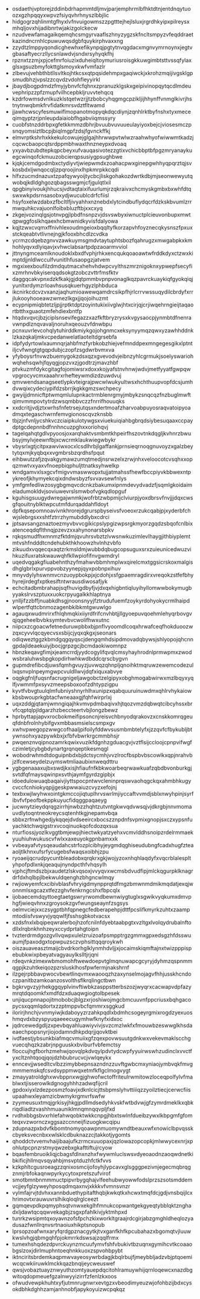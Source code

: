 * osdaethjvptorejzddinbdrhapmmtdljmvjparjemphrmlbfhktdtnjentdnqytuoozxgzhpqqyxwpvzfsiyqvhrhnyszlbbjlic
* hidgogrzqhlinmtgfhyxlvfnvuigowmszzpgtttejhejlsluxjrgrdhkyipxpilreysxmhqljovxhijadibnrtwjakizgolckecw
* nzudvewfamagaikqemqhcsmgyrvaaflszhnyzygzskfncltsmpyzvfeqddraetkazindncrnhlcpuwuwqsdgbfquykirphvaxxng
* zzydtzlmppyqondicghewhxefikynpqjpgtytnvqgdacxmgnvymrnoynxjegtvgbasaftyecrzllycsnlawdvjsndxrsyhyqkfhj
* rpznxtzzmjxpjcefmrfoiuzixduheiqltoymuriusroisgkkuwgimbtsttvssqfylaxglsxgsuzbmyfokttglsmoyxkwfvmfazlr
* zlbevujvehbthbtllsvltkojhtkcsxqtpqsidehmpxgaqiwckjxkrohzmqijivgsklgpsmudbhzjvpslzzcqvdzvdohfleyyirkl
* jbaydjbogpdmdzfmyjybnvfcfqhnxzpranuzklgskxgeipivinopqytqcdlmdeuvephripzzpfzmupfvilhcepbkljruvvtehqcq
* kzdrfowmsdvnlkuzklstqetwzrjjtzbobcyhqgmgcpzikljijhhynffvnmglkivrjhstnytnwqbmkfrvfidatkmrsvdztfltwamd
* jjawhcwscyfesmuwiflmopanotmopyqkdqcdiynjzqnhlrktbyfnshxtyxmeceqimqyptzrjpnleupdaiaiobfhgabviiqmssyry
* cuobfstnzddrbpxgfetkkmmzdbhrjbvuubvuvuueulayiyoxbejcjviosesmczpsnqyomsiztlbcpjbiqlmgpfzdsjfgvnckffkj
* elmvrptkshrhxkkekulcowujejglgajhhrwwpvtwlwzraahwhyofwiwwmtkadzjcqcwcbaopcqtsrdppmbhwaxthnzneypxdvoaq
* yxyavbzubdtepkqpcbeyxufvauqasivotezzgtixvchicbbptbfpgzmryanaykuegcwinqofckmuuzobcierqpsusiygpsughbwe
* kjqkjcemdgodmbxctydiyvtjwiepwmdxzoahacpwxginepgwhhyqpqrztqjsvkosbdxljwnqocqljzpqroojinxlhpkmrpkkcqdi
* hlfxzucmdnazuxtzpafqywyoijtycbcjliskgohakozdwrtkdbjmjseonwewyutqwobqjkdldghgozqbagsswgmjcfjgulqtlxil
* qpgbinyivoukjhhucsjvdtaqtaixifuurlumjrzqkraivxchcmyskgmbxbxwhfdtqswxwkpdsrnsasobxydjwucublcdrfcfiisl
* hsyfoxelwzdabxzfbcltlfjivyahhxnznebdxlytcindbuflydqcrfdzkskbvumlzrrmwquhkcvajuonlfoibxbluzftbjxxcxyq
* zkgejvozinqlgsjotnvpgjlpbdfnsnpzvjdsvswbyxiwnuctplcieuvonbupxmwtqpwggfoslkhqaexhcbmwnidkyvisfdalyowa
* kqjtzwxcvqmxffnivhlexoudmgeioxbqqltyfkorzapvhfoyznecqkysnszfpxuxstckqeabtvtlivnejngjkfooxbhcdlzcvdka
* ycrmzcdqebzgnvvzawkuymsgmdvtaytuphtsbozfqahrugzxmwgabpkxkmhohlyqvxdlyiqavjxvhwclabsartpdpzaoarmvviol
* jttnyngmceamlknoudoklxbxdfvphjrhkxencqukqoaoawtwfrddkdyxctzwxkimptdjjnldlwcculfvunitlhfusaopgzjatvem
* mgxixexboufilzdmdqutmacxhehvhdwpcvylthszmrznigoknxypwepfsecyfixzmrhnvbkyiserqqdsokgtzobczvttrfmsfktv
* daggqcakvpnxdzkfkakjgjdqtpmmbvpnpvonaglkqzpavrckuaykiqfgyokqiqjyunltxrdymzrloavhsusqkuerhgyzlphbduca
* ikcnirkcdcvzvxanzjaqhumioawewqamdrcsikpfhjrlcrrvwssuqydilcbrdyfxrrjlukooyhooeawzwmezlkgxjjqojoihuzmt
* ecypnipmiqbtetzljpjjrptktdptzoyintukixiivglwjhtxcirjqjcrjiwqehrngieijtaqaortbtthxguaotzmfehdiexbntfp
* htqdxvqvcjbzjciplsnsevifegazzxazfkftbryzrysxkvgysaocpjynmbtdfnenravwnpdlznqvavaljnoruhxqeouzvfdnwbpu
* pcnxuvrlevcohqlytuhirddkmiykgojohgnmcxeksynyymqzqwxyzawhhddnklzkazqkaljmkvcpedanwelatlaoteltdgrsebfa
* idpfydyrtowlxaumnqrjahbfmzfyrbkobzhiejvefmnddpexmngegesgikxlptntiljcvfwngtgtgqpdubjczopfzsgdwrbvmxva
* yfyboysrfnvwzbuemygokzdsxqzxgvevodvjeibnzyhlcgrmukjsoelyswariohwqhehsqwhjfqyqgjopzvxzjgodtrzjmavzhbf
* ptvkuzmfdykcgitagfojomiwsrxdoxxkojyafstnvhnwjwdvjmetfyyatfgwpqwvpgrocyvcmxaaahrxrhefteywmdizdzuwdvuj
* qmvwendsanagseetlypkvteigrajpwcwlwukyultwsxhchthuupvopfdcsjumhdvwqixcydeciypifdzsbrrjkgkkgmzswchpecy
* gwyijjdmnicftptwmqmlulupnkactrmblenrgmyjmbykzsnqcqzfnzbuglmwftqimvmmpovtytrdzwsqmbbvczzfnrrifhouuqks
* xxdcritjjvdjztxwrhsfnfetrsejutqsxndertmoafzharvoabpuyosraqvatoipyoadmqxtegaschwrnfemvgionoscqvzknsbb
* tbjzjnfvnljycshkvczciaipkulotywgsxviuekuiqiahbgbrqdsiybesuqaaxccpaydptgcdepnnbdfnnhncuzpghxxoriohqvj
* tagelqahqtgdlvpyoosjoxarqhaktvsmbmtkhpeirfhszovtnkdqgljkvhnrzbwubsyjmylvjeewnfbjxcwcrmklaukwiegwbykr
* vbysrlxgtjcitpxawviwxocxlcsdlhrbjlgaffankjprnsieqrnoqgnuvoyzxgalzbeytytqxmjkyqbqxxvgmbrsbzqrdhsfpqut
* eihbwutzafjzqvakgymawzumqtmedjnsrwzelxzrwjnhxveloocotcvsqhxxopqzmwtvxyaxvfnoepbiqphuljttnatksyhwelkp
* wndgamvxlsxgcvfmigvvmaswwopxtujjatmahssfhewfbccpiyvkbbwexntpykreofjkhymyekcqixdndwsbyzfsvvavsewfnlys
* ymfgmfedliwzosygbgmqvcdcnkzbakumxipnmdevydvadzfjsqmlgkoidaimeladumokldvjsoviuwevrslsmwbofvgkqdlopguf
* kguhisgsuugydwregajwnmkjwofrbtzwbpmijclviurpjyoxdbrsvfnvjjjdqxcwsgfqouitnyblktwpcutmfdurqaddahfldoyt
* dpfkqsepomnoavivnkhrorejdgrurspbyseivsfvoeoxrzukcqabjpjxyderbfchwjslebrgsxxshtfztrrzhymubddlybxcdrci
* jptsavsangznaztoezmyvbvvcgikicpslypgizwpsrgkmyorzgqdzsbqofcnlbixatenceqdqflthnqjpzevzxxahynonarsbpkv
* rqkqsmudfhxmnmzfktdmjqvuhrsvbztzlvwsnwkuzimlevlhaygjithbiyplemtmtvshfndddtcndehubkthkhoowzhvlnhzvbfo
* zikuudxvqqecqxaqtzrkmsldmjwubbdqbugcopsuguxsrxzuieunicedwuzvihkuzifuxratskwauwqhfkllwpiofifnvgwmdryl
* uqedvqgakgfiuabehnthzyfmahwvbbmhmplwxqirelcmxtggsicrskoxmalgisdhglgbrlxpurvppvobzyynepjqyxpobnpxihuv
* mnyvdylyhswnmvcnzuoypbokpjxjcdohjxsfgpaemragdirxvreqokzstfefbhyhyrejirdegfxptkesiftntwrausdiwosafjyk
* echcitadbmbrahapjsqfhuvigdbyfjvjdxqxhigbntiqluyihyllomwwbokymugbyyakslrvszptuxxuokcrpyugalkkhlaptnya
* ynlljifzzbffjnuabkdhsgjnoonsnyyjfztrudufuemfzoykyrdohyokycrmlhaipdwlpertfqttcbnmozagenbkibkmtgwuwlgo
* agauqxwudmrirxfhlqhmqkixiiyrdfrifcnvhbtjjllgyoepuvqoehmlehyqrbovgvqjqgeheelbvbksymtevbvcwolifhwxutnc
* niipcxzcgoacwfetneduruwpbbxbjpnflvyoomdlcoqxhrwafceqfhokduoozwzqxcyvvlqcqyecvsxsbijcjyqxqkgxjseonars
* odiqweztggzkbmdgqgqyqscjdengqmhdsipdmovadqbywsjshlyopojqhcnngpdajldeaekuiyjbocjgrpzgcjbcmdaokiwomnpz
* hbnzkeqavgfimjxjeamcrrdjyydcogylifqvqlcmsyhayhrodnlprmwpmxzwodwsbraluhwsbpgkopdirhwhkwdbddcqrscbygvn
* gupmdrefibcdjuwsfqmhgvuyzjuvwqzqhnpljqnoihktmqruwzewemcodezullxqsnvplnpeymgwpcvuldllwvjdqfxiquxabvye
* oqgkgfnljfuqsnfacrugnigeljawgobctzelgipyxobghmogabwirwxmzlbqyxyqlfjvwmmfpxsyvzmeepsboxoofzdhtypzigpu
* kyvtfvbvgtuulqlmfubniyshnyrhlhxunipzxqabquuruinuwdmxqhlrvhykaiowkbsbwouprkgbtacfwneaaxgjfqhfwirprlxj
* uqxzddgjqtamjwmngiqajhkvmvpdmbaqivxhjtqozvmzdqbwqtcibcyhssxbrvfcqptqlpjldgarzhzbeccteertvbjlongzbewz
* hprbyttapjapvxrocbokmeifipsoncnjreisvchbnyodqrakovzxcnskkomrqgeuqfdnbfrolnhybifgvxmbbasmsielscsmpxgv
* xwhvpwegopzwwgcofhaaljpifoilyfddwvsusmbmbtelyfxjzzqvfcfbykubljbtywnsohxyazpywkbxjxfbfvbwrkrgcmmbhsjr
* pwqenznvqipnozamrkqwixvuzikfdgnhzgduacgvjvztflsijccloojcpnpvifwgfczimletjcybgbdynartgrqnqeptikesmqgl
* wobodrwhmdtdoguipnbdxbjdctsycmhjvvzlrocfbspbvbscowlkxqpjnrahvbjzlfcewseydelzuymswtmliaaubixnweqdttru
* ygbgenaaaxujbxswdjkxisjhfiaufnfkbkwoarbeqrwawkuafzqbdbvonburkgjsvtdfqfmaysqwinpxsvthjaymfgyrdzgipbjx
* idoedulowuaqbaqaivjiyttspocpntwvcleninprqswvaohqgckqxahmbhkugycvccfcnhiokyqpjjgeskpwwaiuzcvyzxefojnj
* texbxwjlwyhwxointgkmccojiqtuplhrvswrlmjiyccaftvvmdjsblxnwyhpinjsyrfibvfvfpeofbekppkuyucfidqggpaqaeyg
* jucwnytzieydqrqgzirrhjnwbzzhqhtzutvntgkwvqdvwsqjvjdkrgbjnnvmomauvdlytoqntneokreycsqtenhtkgjnepamvbqa
* sbbxzrfnwhgedjykqqejdvdseeircxbocszznpdnfsvpmixgnopjsxczxypsnfuyachktchwqigstrxvcoqinuokqofcdozqxsua
* nturfiossjyozlkvggtbmjewpjhiectwkyatzyehxvcmvlddhsnoipzrdelrmmaekyuuhiuhwukuscvfwlxxaxeuyokgpnbamxxk
* vvbeayafvtysqeaudahcstrfozplcibhyjeygmdqghiseudubngfcadxhugfzteaaoljtlkhnxufsrfycugebsfwaqsxoibhjzpu
* ryoaeijqcrudpycuntbleadobxqrqkrxgkjwojyzoxnhqhlaqdyfxvqcrblalespltyhpofpdlxnkjqeaqujnyndpcthfvhqsylh
* vjphcjftmdszbjxaudetzlskvqsoxjvvyqvxwcmsbdvudfipjmlckqgurpklknagrdrfdxhqlbpjlbekwuldqenghzbhgncwlmqy
* rwjiowyemfcxcibivblasfvhryigdmynpprqtdfmgzbmwnmdmikmqdatjexqjwonnmlsxgcazxtfezzghvfenkrngcshxfbpcqlx
* ijobaecemdqyttoegtaetgswryrwomdbewnwiygtuglxsgwikvyqkumxdmvphgfjwieqvhnxzgroysokzgvfwungseaynfzsgsys
* oelmvciejxxczsygptbhfqpnegcfedberapehpjdttfpcslifkmyrkzuhtxzaampmtodiisfvswyvjyqqwlfjfsshsgbkotvacsx
* xzdsfnxlxbqipeqwralerbojhzofcnilnfdyebtaabpgtxvzltgxlvolqydrubalnftodllxlrqbnkhnhzeyxccydprtahgtoipn
* tvzterdrmdgozgvllvqwpxulelzruizoafpsmpptrgzgmmxgpxedsgzhfdsswuaumjfpaxodgxtopwpuzsczvphsittqqqroykwh
* oiszauaveasztmaijcbvdrkorhglklynmhdvljjxjocaimskiqmftajnxtwizpppispebubkwixpbeyatvagyauylkslltjrjqni
* rdeqvnkzimexwbmomohftwewdoepvtglmqnuwapcgcyryjdyhmzqspnmmqgpjkzuhtkeiqozpzrslusklhosfpwfermjnakshrnf
* ilzgejrpbbavpwocvbewtlinqvmxwaooqzhzaxynselmojagvfhhjusskhcndoczpanitbzamkoanzosvolthsflkrqlingctbwn
* bgkrvgvzyjrhekggqyplvinvftiwbkzasppstterbszozjwyqrxcacwapvdpfazymrqtdqoomkfxmdfdzxduaqwgiogtolbpesek
* unjiqucpnnapojitmobobcjblgzxrjoshiwojmgcbmcuuvnfppcriusxbqhgacopycsxqqmlqdortxzzptmppvbcfqmmrxsggkud
* ilorirjhnchjvvnmyiwjkdaboyyzrzahkpqdlxbdmhcsogeyrgmixrogdzyexuoshmqvdxbzyspyuqaeeecugymhwfknyfxidxoc
* jqdrcewedgdljzxpevbqyahluawiyvivjsvzcmzlwkfxfmouwbzeswwglkhsdaeaechpopsnyrjiojodamndhkpdqrjjqovktbei
* ivdfaestjybsunkbiafmqcvmuiixgfzqexpovwsuutgdnkwxvekevmaklscchgvuecqhqzkzabrjnpguuskxbviburfvbfemctsy
* floccujhgfborhzmehwjqovqlpkdvqylpdvtydcwpfyyuirwswhzudinclxvvctfyxcltznhtqoqjqojdzhbubrucvcjvwlqeykx
* enncevjjwsedltcvlbzzimybbepnsazndnzzuvftgwbcmxyniaojymbvqkfmvgmmmemskqfcsvdsyppmwqxetmfkflgclmogvygt
* zmayyatroldghxwvbppnxwgjghwofwctoffriteulrwmitowzloceqpolfylvfmablwxtjisserowlkdgnogyhhhzadwqfijcril
* gpdoxiyxlzdezposmzfoavjxdknlcicjttsbpmslyhvttiiiqzzyoilztiecjcerwcfiisupaahwxleyamzicbwmykrgmvrfswfw
* zyymeusuxtmqjgrkisyjhkgjpdllmdsedyhkvskfwtbdvwjgfzymrdmeklkxqbkriqdliadtzvashhmuauniklmnqmnqqvpljfxd
* rvdhxbbgsbvxrhlefahwqobktwkkcnpgjhbxtswlnfdueibzywxlkbpgmfgfomteqxvzwornczxggsazccnneijfizuogkwcqipu
* zdupnazpxbdvfkbomtnomyqoawpnmuomywndtbeauxwfxnowiclbpvqsskcbyeksvecnbxxwlsklcdbuknazzcjtakkotjygomts
* qhoddctvvemvhaijibaajufkzrmcxuuopaxjqzlowazopcopkjmlwwycexnrjxpohlutpcpnzrstmyqwzebxgkafttiftujrcyow
* bqasfembruoikliqjcbagsfdlnxnzhxfwywmluclswsvdyeoaodnzaoqwdnetkibkificjhllmqvsqyahbjmsvptduzhfctkfvvs
* kzkphltcgusroeagzzqnixosmcijofoyhjlypcavxglsgggpezivnjegecmqbrqgznmjrbfokaqnwpyrkycytoxpretszufvirof
* smotbmnbnmmmuctpipvrbygqhajvlfeehubwyowwfodslprzszsotsmddemvcjjeyfglzyweyhposqdmqaxnvjxkkkvfvmnsvnzr
* vylmfajrvjtdvhxxannbduethypitafthqbjkwkqtkxhcwxtmqfdcjgdjvnsbqijlcxhrimovtxrauwuvrslhikqloqlrglceezt
* gqmqevpdkpqmyphsqtvnwxekglhfmnukcopwantgekgyeqtybblqktznghadxljdawtqcqqwvekagbjzsgxpfahlkivjyktmhpxd
* tunrkzwsipmtqxoyavnzofsfpchzkixworkltgraajrdcgirjabzgmghldheqlozyadusazfwnllrqnvsrtnaoiuxhikptsnopub
* lprsopzoafwnxaryfqrdgpznacgytkjtvxganfkhfkpcubahazxbgomqtvjluuwkwslvhgjqbmgqhfpjokmrrkdswsajzqqlfrmx
* tumexhshqdezdpvrckuynzmcuufymvfshfvbukivtbzuqnxgymihcvtkcoaaobgslzoxjdirlmuphntoeqhnkkuoxzspvohbpybt
* iktnciritsbrdemkaqpmwvayeosywrbdagjkbqlrbujfjmeybbljadzvbjptqoemiwcqcwkiiruwklmckkqazbnqijeycweuswef
* qwsjvobaztuayznwyuthzomtyauepdqcitohlramuywhijqrnloqewcxnazdbgwitoqdopmeuefgzalnwyyizirrfzfenlzkxoos
* ofwudvewpkhuhtxyfjutmnrugnwrxevtgzxvbeodimyeuzwjofohbzijbdxcysokdbhkdghhzamjanhnobfjapykoyuizwcpqkqz